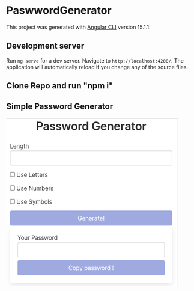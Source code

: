 # PaswwordGenerator

This project was generated with [Angular CLI](https://github.com/angular/angular-cli) version 15.1.1.

## Development server

Run `ng serve` for a dev server. Navigate to `http://localhost:4200/`. The application will automatically reload if you change any of the source files.

## Clone Repo and run "npm i"

## Simple Password Generator

![SIGNUP](src/assets/pw.png)